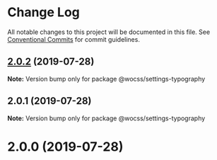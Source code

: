 # Change Log

All notable changes to this project will be documented in this file.
See [Conventional Commits](https://conventionalcommits.org) for commit guidelines.

## [2.0.2](https://github.com/wocss/wocss/compare/@wocss/settings-typography@2.0.1...@wocss/settings-typography@2.0.2) (2019-07-28)

**Note:** Version bump only for package @wocss/settings-typography





## 2.0.1 (2019-07-28)

**Note:** Version bump only for package @wocss/settings-typography





<a name="2.0.0"></a>
# 2.0.0 (2019-07-28)
